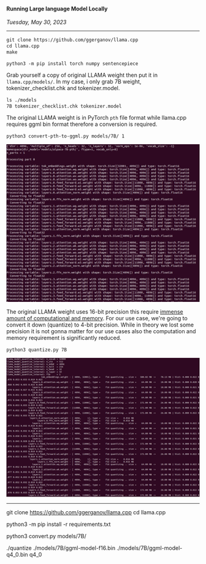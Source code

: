 #### Running Large language Model Locally
_Tuesday, May 30, 2023_

---------
```
git clone https://github.com/ggerganov/llama.cpp
cd llama.cpp
make
```

```
python3 -m pip install torch numpy sentencepiece
```

Grab yourself a copy of original LLAMA weight 
then put it in `llama.cpp/models/`. In my case, 
i only grab 7B weight, tokenizer_checklist.chk 
and tokenizer.model.
```
ls ./models
7B tokenizer_checklist.chk tokenizer.model
```

The original LLAMA weight is in PyTorch `pth` 
file format while llama.cpp requires ggml bin 
format therefore a conversion is required.
```
python3 convert-pth-to-ggml.py models/7B/ 1
```
<div class="row">
	<div class="col-sm-2"></div>
	<div class="col-sm-8">
		<div class="img-thumbnail">
			<img class="img-fluid" loading="lazy" src="./posts/2023-05-30-/01.png" alt="img">
		</div>
	</div>
	<div class="col-sm-2"></div>
</div>

The original LLAMA weight uses 16-bit precision 
this require 
[immense amount of computational and memory](https://brainchip.com/4-bits-are-enough/). 
For our use case, we're going to convert 
it down (quantize) to 4-bit precision. While in 
theory we lost some precision it is not gonna matter 
for our use cases also the computation and memory 
requirement is significantly reduced.
```
python3 quantize.py 7B
```
<div class="row">
	<div class="col-sm-2"></div>
	<div class="col-sm-8">
		<div class="img-thumbnail">
			<img class="img-fluid" loading="lazy" src="./posts/2023-05-30-/02.png" alt="img">
		</div>
	</div>
	<div class="col-sm-2"></div>
</div>

-----------------------

git clone https://github.com/ggerganov/llama.cpp
cd llama.cpp

python3 -m pip install -r requirements.txt

python3 convert.py models/7B/

./quantize ./models/7B/ggml-model-f16.bin ./models/7B/ggml-model-q4_0.bin q4_0
